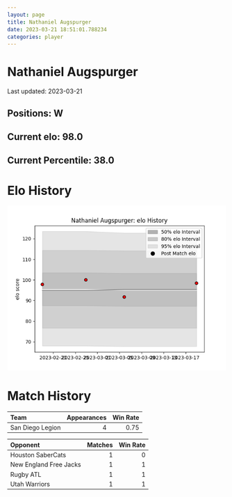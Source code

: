 ```yaml
---  
layout: page  
title: Nathaniel Augspurger  
date: 2023-03-21 18:51:01.788234  
categories: player  
---
```

# Nathaniel Augspurger


Last updated: 2023-03-21
## Positions: W

## Current elo: 98.0

## Current Percentile: 38.0

# Elo History


![elo history](history_NathanielAugspurger.png)
# Match History


| Team             |   Appearances |   Win Rate |
|:-----------------|--------------:|-----------:|
| San Diego Legion |             4 |       0.75 |

| Opponent               |   Matches |   Win Rate |
|:-----------------------|----------:|-----------:|
| Houston SaberCats      |         1 |          0 |
| New England Free Jacks |         1 |          1 |
| Rugby ATL              |         1 |          1 |
| Utah Warriors          |         1 |          1 |